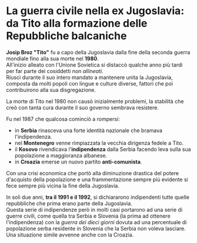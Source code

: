 # La guerra civile nella ex Jugoslavia: da Tito alla formazione delle Repubbliche balcaniche

**Josip Broz "Tito"** fu a capo della Jugoslavia dalla fine della seconda guerra
mondiale fino alla sua morte nel **1980**.\
All'inizio alleato con l'Unione Sovietica si distaccò qualche anno più tardi per
far parte dei cosiddetti *non allineati*.\
Riuscì durante il suo intero mandato a mantenere unita la Jugoslavia, composta
da molti popoli con lingue e culture diverse, fattori che poi contribuirono alla
sua disgregazione.

La morte di Tito nel 1980 non causò inizialmente problemi, la stabilità che creò
con tanta cura durante il suo governo sembrava resistere.

Fu nel 1987 che qualcosa cominciò a rompersi:
- in **Serbia** rinasceva una forte identità nazionale che bramava
  l'indipendenza.
- nel **Montenegro** venne rimpiazzata la vecchia dirigenza fedele a Tito.
- il **Kosovo** rivendicava l'**indipendenza** dalla Serbia facendo leva sulla
  sua popolazione a maggioranza albanese.
- in **Croazia** emerse un nuovo partito **anti-comunista**.

Con una crisi economica che portò alla diminuzione drastica del potere
d'acquisto della popolazione e una frammentazione sempre più evidente si fece
sempre più vicina la fine della Jugoslavia.

In soli due anni, **tra il 1991 e il 1992**, si dichiararono indipendenti tutte
quelle repubbliche che prima erano parte della Jugoslavia.\
Questa serie di indipendenze però in molti casi portarono ad una serie di guerre
civili, come quella tra Serbia e Slovenia (la prima ad ottenere l'indipendenza)
con la *guerra dei dieci giorni* dovuta ad una percentuale di popolazione serba
residente in Slovenia che la Serbia non voleva lasciare. Una situazione simile
avvenne anche con la Croazia.
